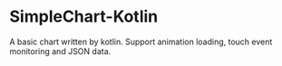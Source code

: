 # SimpleChart-Kotlin
A basic chart written by kotlin. Support animation loading, touch event monitoring and JSON data.
